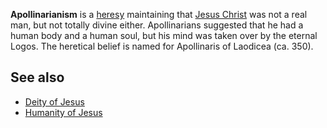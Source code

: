**Apollinarianism** is a [heresy](Heresy "Heresy") maintaining that
[Jesus Christ](Jesus_Christ "Jesus Christ") was not a real man, but
not totally divine either. Apollinarians suggested that he had a
human body and a human soul, but his mind was taken over by the
eternal Logos. The heretical belief is named for Apollinaris of
Laodicea (ca. 350).

## See also

-   [Deity of Jesus](Deity_of_Jesus "Deity of Jesus")
-   [Humanity of Jesus](Humanity_of_Jesus "Humanity of Jesus")



